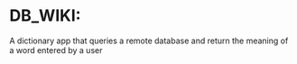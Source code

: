 
# DB_WIKI:

A dictionary app that queries a remote database and return the meaning of a word entered by a user
